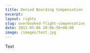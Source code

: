 ```yaml
---
title: Denied Boarding Compensation
excerpt: 
layout: rights
slug: overbooked-flight-compensation
date: 2012-05-06 20:06:50+00:00
image: /images/test.jpg
---
```

Text